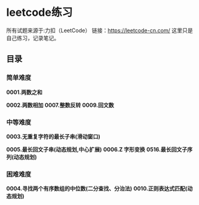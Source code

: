 # leetcode练习
所有试题来源于:力扣（LeetCode）
链接：https://leetcode-cn.com/
这里只是自己练习，记录笔记。

## 目录
### 简单难度

**0001.两数之和**

**0002.两数相加**
**0007.整数反转**
**0009.回文数**

### 中等难度
**0003.无重复字符的最长子串(滑动窗口)**

**0005.最长回文子串(动态规划,中心扩展)**
**0006.Z 字形变换**
**0516.最长回文子序列(动态规划)**

### 困难难度
**0004.寻找两个有序数组的中位数(二分查找、分治法)**
**0010.正则表达式匹配(动态规划)**
